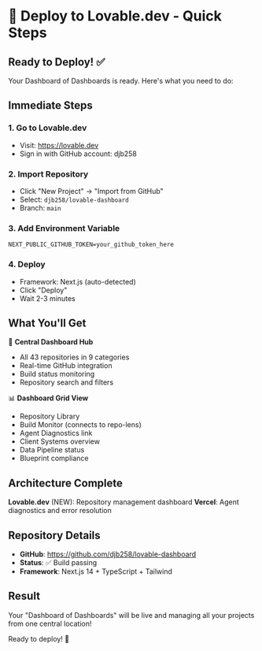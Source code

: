 # 🚀 Deploy to Lovable.dev - Quick Steps

## Ready to Deploy! ✅

Your Dashboard of Dashboards is ready. Here's what you need to do:

## Immediate Steps

### 1. Go to Lovable.dev
- Visit: https://lovable.dev
- Sign in with GitHub account: djb258

### 2. Import Repository
- Click "New Project" → "Import from GitHub"
- Select: `djb258/lovable-dashboard`
- Branch: `main`

### 3. Add Environment Variable
```
NEXT_PUBLIC_GITHUB_TOKEN=your_github_token_here
```

### 4. Deploy
- Framework: Next.js (auto-detected)
- Click "Deploy"
- Wait 2-3 minutes

## What You'll Get

🎯 **Central Dashboard Hub**
- All 43 repositories in 9 categories
- Real-time GitHub integration
- Build status monitoring
- Repository search and filters

📊 **Dashboard Grid View**
- Repository Library
- Build Monitor (connects to repo-lens)
- Agent Diagnostics link
- Client Systems overview
- Data Pipeline status
- Blueprint compliance

## Architecture Complete

**Lovable.dev** (NEW): Repository management dashboard
**Vercel**: Agent diagnostics and error resolution

## Repository Details
- **GitHub**: https://github.com/djb258/lovable-dashboard
- **Status**: ✅ Build passing
- **Framework**: Next.js 14 + TypeScript + Tailwind

## Result
Your "Dashboard of Dashboards" will be live and managing all your projects from one central location!

Ready to deploy! 🎉